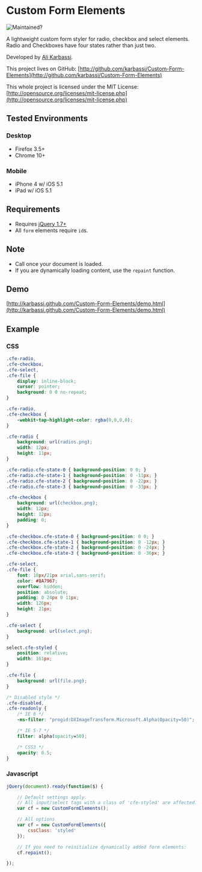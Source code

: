 # Custom Form Elements

![Maintained?](http://stillmaintained.com/karbassi/Custom-Form-Elements.png)

A lightweight custom form styler for radio, checkbox and select elements. Radio and Checkboxes have four states rather than just two.

Developed by [Ali Karbassi](http://karbassi.com).

This project lives on GitHub: [http://github.com/karbassi/Custom-Form-Elements](http://github.com/karbassi/Custom-Form-Elements)

This whole project is licensed under the MIT License: [http://opensource.org/licenses/mit-license.php](http://opensource.org/licenses/mit-license.php)

## Tested Environments

### Desktop

* Firefox 3.5+
* Chrome 10+

### Mobile

* iPhone 4 w/ iOS 5.1
* iPad w/ iOS 5.1

## Requirements

* Requires [jQuery 1.7+](http://jquery.com)
* All `form` elements require `id`s.

## Note

* Call once your document is loaded.
* If you are dynamically loading content, use the `repaint` function.

## Demo

[http://karbassi.github.com/Custom-Form-Elements/demo.html](http://karbassi.github.com/Custom-Form-Elements/demo.html)

## Example

### CSS

```css
.cfe-radio,
.cfe-checkbox,
.cfe-select,
.cfe-file {
    display: inline-block;
    cursor: pointer;
    background: 0 0 no-repeat;
}

.cfe-radio,
.cfe-checkbox {
    -webkit-tap-highlight-color: rgba(0,0,0,0);
}

.cfe-radio {
    background: url(radios.png);
    width: 12px;
    height: 11px;
}

.cfe-radio.cfe-state-0 { background-position: 0 0; }
.cfe-radio.cfe-state-1 { background-position: 0 -11px; }
.cfe-radio.cfe-state-2 { background-position: 0 -22px; }
.cfe-radio.cfe-state-3 { background-position: 0 -33px; }

.cfe-checkbox {
    background: url(checkbox.png);
    width: 12px;
    height: 12px;
    padding: 0;
}

.cfe-checkbox.cfe-state-0 { background-position: 0 0; }
.cfe-checkbox.cfe-state-1 { background-position: 0 -12px; }
.cfe-checkbox.cfe-state-2 { background-position: 0 -24px; }
.cfe-checkbox.cfe-state-3 { background-position: 0 -36px; }

.cfe-select,
.cfe-file {
    font: 10px/21px arial,sans-serif;
    color: #8A7967;
    overflow: hidden;
    position: absolute;
    padding: 0 24px 0 11px;
    width: 126px;
    height: 21px;
}

.cfe-select {
    background: url(select.png);
}

select.cfe-styled {
    position: relative;
    width: 161px;
}

.cfe-file {
    background: url(file.png);
}

/* Disabled style */
.cfe-disabled,
.cfe-readonly {
    /* IE 8 */
    -ms-filter: "progid:DXImageTransform.Microsoft.Alpha(Opacity=50)";

    /* IE 5-7 */
    filter: alpha(opacity=50);

    /* CSS3 */
    opacity: 0.5;
}
```

### Javascript

```javascript
jQuery(document).ready(function($) {

    // Default settings apply.
    // All input/select tags with a class of 'cfe-styled' are affected.
    var cf = new CustomFormElements();

    // All options
    var cf = new CustomFormElements({
        cssClass: 'styled'
    });

    // If you need to reinitialize dynamically added form elements:
    cf.repaint();

});
```
